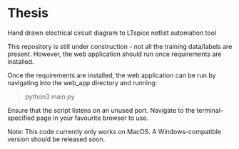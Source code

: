 # Thesis
Hand drawn electrical circuit diagram to LTspice netlist automation tool

This repository is still under construction - not all the training data/labels are present. 
However, the web application should run once requirements are installed. 

Once the requirements are installed, the web application can be run by navigating into the web_app directory and running:

> python3 main.py

Ensure that the script listens on an unused port. Navigate to the terminal-specified page in your favourite browser to use.

Note: This code currently only works on MacOS. A Windows-compatible version should be released soon.
